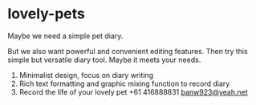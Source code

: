# lovely-pets

Maybe we need a simple pet diary.

But we also want powerful and convenient editing features.
Then try this simple but versatile diary tool.
Maybe it meets your needs.

1. Minimalist design, focus on diary writing
2. Rich text formatting and graphic mixing function to record diary
3. Record the life of your lovely pet
+61 416888831 banw923@yeah.net

